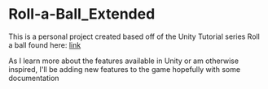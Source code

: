 # Roll-a-Ball_Extended

This is a personal project created based off of the Unity Tutorial series Roll a ball found here: [link](https://unity3d.com/learn/tutorials/s/roll-ball-tutorial)

As I learn more about the features available in Unity or am otherwise inspired, I'll be adding new features to the game hopefully with some documentation
